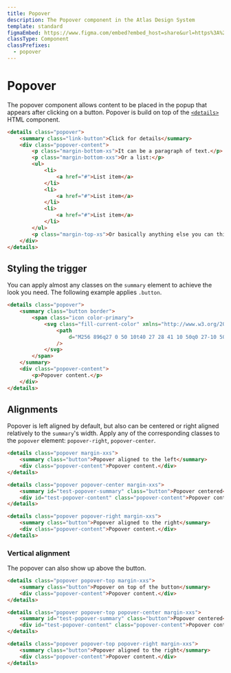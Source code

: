 ```yaml
---
title: Popover
description: The Popover component in the Atlas Design System
template: standard
figmaEmbed: https://www.figma.com/embed?embed_host=share&url=https%3A%2F%2Fwww.figma.com%2Ffile%2FuVA2amRR71yJZ0GS6RI6zL%2F%25F0%259F%258C%259E-Atlas-Design-Library%3Fnode-id%3D961%253A928
classType: Component
classPrefixes:
  - popover
---
```


# Popover

The popover component allows content to be placed in the popup that appears after clicking on a button. Popover is build on top of the [`<details>`](https://developer.mozilla.org/en-US/docs/Web/HTML/Element/details#customizing_the_disclosure_widget) HTML component.

```html
<details class="popover">
	<summary class="link-button">Click for details</summary>
	<div class="popover-content">
		<p class="margin-bottom-xs">It can be a paragraph of text.</p>
		<p class="margin-bottom-xxs">Or a list:</p>
		<ul>
			<li>
				<a href="#">List item</a>
			</li>
			<li>
				<a href="#">List item</a>
			</li>
			<li>
				<a href="#">List item</a>
			</li>
		</ul>
		<p class="margin-top-xs">Or basically anything else you can think of.</p>
	</div>
</details>
```

## Styling the trigger

You can apply almost any classes on the `summary` element to achieve the look you need. The following example applies `.button`.

```html
<details class="popover">
	<summary class="button border">
		<span class="icon color-primary">
			<svg class="fill-current-color" xmlns="http://www.w3.org/2000/svg" viewBox="0 0 2048 2048">
				<path
					d="M256 896q27 0 50 10t40 27 28 41 10 50q0 27-10 50t-27 40-41 28-50 10q-27 0-50-10t-40-27-28-41-10-50q0-27 10-50t27-40 41-28 50-10zm768 0q27 0 50 10t40 27 28 41 10 50q0 27-10 50t-27 40-41 28-50 10q-27 0-50-10t-40-27-28-41-10-50q0-27 10-50t27-40 41-28 50-10zm768 0q27 0 50 10t40 27 28 41 10 50q0 27-10 50t-27 40-41 28-50 10q-27 0-50-10t-40-27-28-41-10-50q0-27 10-50t27-40 41-28 50-10z"
				/>
			</svg>
		</span>
	</summary>
	<div class="popover-content">
		<p>Popover content.</p>
	</div>
</details>
```

## Alignments

Popover is left aligned by default, but also can be centered or right aligned relatively to the `summary`'s width. Apply any of the corresponding classes to the `popover` element: `popover-right`, `popover-center`.

```html
<details class="popover margin-xxs">
	<summary class="button">Popover aligned to the left</summary>
	<div class="popover-content">Popover content.</div>
</details>

<details class="popover popover-center margin-xxs">
	<summary id="test-popover-summary" class="button">Popover centered</summary>
	<div id="test-popover-content" class="popover-content">Popover content.</div>
</details>

<details class="popover popover-right margin-xxs">
	<summary class="button">Popover aligned to the right</summary>
	<div class="popover-content">Popover content.</div>
</details>
```

### Vertical alignment

The popover can also show up above the button.

```html
<details class="popover popover-top margin-xxs">
	<summary class="button">Popover on top of the button</summary>
	<div class="popover-content">Popover content.</div>
</details>

<details class="popover popover-top popover-center margin-xxs">
	<summary id="test-popover-summary" class="button">Popover centered</summary>
	<div id="test-popover-content" class="popover-content">Popover content.</div>
</details>

<details class="popover popover-top popover-right margin-xxs">
	<summary class="button">Popover aligned to the right</summary>
	<div class="popover-content">Popover content.</div>
</details>
```
